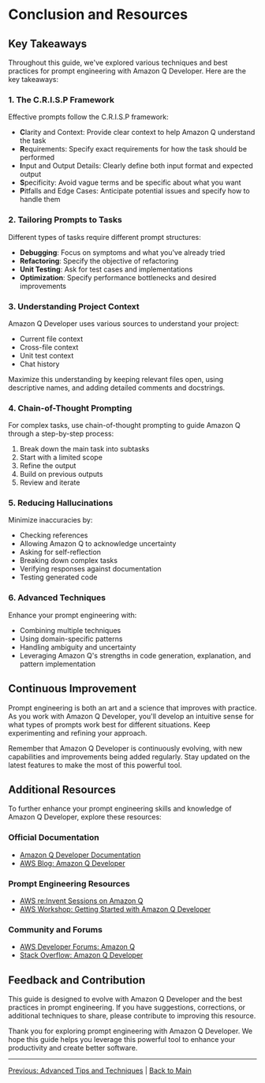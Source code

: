 # Conclusion and Resources

## Key Takeaways

Throughout this guide, we've explored various techniques and best practices for prompt engineering with Amazon Q Developer. Here are the key takeaways:

### 1. The C.R.I.S.P Framework

Effective prompts follow the C.R.I.S.P framework:
- **C**larity and Context: Provide clear context to help Amazon Q understand the task
- **R**equirements: Specify exact requirements for how the task should be performed
- **I**nput and Output Details: Clearly define both input format and expected output
- **S**pecificity: Avoid vague terms and be specific about what you want
- **P**itfalls and Edge Cases: Anticipate potential issues and specify how to handle them

### 2. Tailoring Prompts to Tasks

Different types of tasks require different prompt structures:
- **Debugging**: Focus on symptoms and what you've already tried
- **Refactoring**: Specify the objective of refactoring
- **Unit Testing**: Ask for test cases and implementations
- **Optimization**: Specify performance bottlenecks and desired improvements

### 3. Understanding Project Context

Amazon Q Developer uses various sources to understand your project:
- Current file context
- Cross-file context
- Unit test context
- Chat history

Maximize this understanding by keeping relevant files open, using descriptive names, and adding detailed comments and docstrings.

### 4. Chain-of-Thought Prompting

For complex tasks, use chain-of-thought prompting to guide Amazon Q through a step-by-step process:
1. Break down the main task into subtasks
2. Start with a limited scope
3. Refine the output
4. Build on previous outputs
5. Review and iterate

### 5. Reducing Hallucinations

Minimize inaccuracies by:
- Checking references
- Allowing Amazon Q to acknowledge uncertainty
- Asking for self-reflection
- Breaking down complex tasks
- Verifying responses against documentation
- Testing generated code

### 6. Advanced Techniques

Enhance your prompt engineering with:
- Combining multiple techniques
- Using domain-specific patterns
- Handling ambiguity and uncertainty
- Leveraging Amazon Q's strengths in code generation, explanation, and pattern implementation

## Continuous Improvement

Prompt engineering is both an art and a science that improves with practice. As you work with Amazon Q Developer, you'll develop an intuitive sense for what types of prompts work best for different situations. Keep experimenting and refining your approach.

Remember that Amazon Q Developer is continuously evolving, with new capabilities and improvements being added regularly. Stay updated on the latest features to make the most of this powerful tool.

## Additional Resources

To further enhance your prompt engineering skills and knowledge of Amazon Q Developer, explore these resources:

### Official Documentation

- [Amazon Q Developer Documentation](https://docs.aws.amazon.com/amazonq/latest/qdeveloper-ug/what-is-amazon-q-developer.html)
- [AWS Blog: Amazon Q Developer](https://aws.amazon.com/blogs/aws/amazon-q-developer/)

### Prompt Engineering Resources

- [AWS re:Invent Sessions on Amazon Q](https://www.youtube.com/results?search_query=aws+reinvent+amazon+q+developer)
- [AWS Workshop: Getting Started with Amazon Q Developer](https://catalog.workshops.aws/amazon-q-developer/en-US)

### Community and Forums

- [AWS Developer Forums: Amazon Q](https://forums.aws.amazon.com/)
- [Stack Overflow: Amazon Q Developer](https://stackoverflow.com/questions/tagged/amazon-q)

## Feedback and Contribution

This guide is designed to evolve with Amazon Q Developer and the best practices in prompt engineering. If you have suggestions, corrections, or additional techniques to share, please contribute to improving this resource.

Thank you for exploring prompt engineering with Amazon Q Developer. We hope this guide helps you leverage this powerful tool to enhance your productivity and create better software.

---

[Previous: Advanced Tips and Techniques](./07-advanced-tips.md) | [Back to Main](../README.md)
